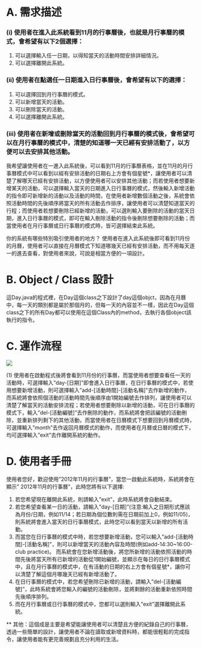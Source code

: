 # A. 需求描述
### (i) 使用者在進入此系統看到11月的行事曆後，也就是月行事曆的模式，會希望有以下2個選擇：
1. 可以選擇輸入任一日期，以得知當天的活動時間安排詳細情況。
2. 可以選擇離開此系統。
### (ii) 使用者在點選任一日期進入日行事曆後，會希望有以下的選擇：
1. 可以選擇回到月行事曆的模式。
2. 可以新增當天的活動。
3. 可以刪除當天的活動。
4. 可以選擇離開此系統。
### (iii) 使用者在新增或刪除當天的活動回到月行事曆的模式後，會希望可以在月行事曆的模式中，清楚的知道哪一天已經有安排活動了，以方便可以去安排其他活動。

我希望讓使用者在一進入此系統後，可以看到11月的行事曆表格，並在11月的月行事曆模式中可以看到以經有安排活動的日期右上方會有個星號*，讓使用者可以清楚了解哪天已經有安排活動，以方便使用者可以安排其他活動；而若使用者想要新增某天的活動，可以選擇輸入當天的日期進入日行事曆的模式，然後輸入新增活動的指令即可新增新的活動以及活動的時間，在使用者新增數個活動之後，系統會依照活動時間的先後順序將當天的所有活動去作排序，讓使用者可以清楚知道當天的行程；而使用者若想要刪除已經新增的活動，可以選則輸入要刪除的活動的當天日期，進入日行事曆的模式，即可在輸入刪除活動的指令後刪除想要刪除的活動；而當使用者在月行事曆或日行事曆的模式時，皆可選擇結束此系統。　

你的系統有哪些特別吸引使用者的地方？
使用者在進入此系統後即可看到11月份的月曆，使用者可以直接在月曆模式下知道哪幾天已經有安排活動，而不用每天逐一的進去查看，對使用者來說，可說是相當方便的一項設計。

# B. Object / Class 設計
這Day.java的程式裡，在Day這個class之下設計了day這個objct，因為在月曆中，每一天的類別都是屬於那個月的，但每一天的內容並不一樣，因此在Day這個class之下的所有Day都可以使用在這個Class內的method，去執行各個object該執行的指令。

# C. 運作流程
![](https://i.imgur.com/z2xz0Af.png)

(1)	使用者在啟動程式後將會看到11月份的行事曆，而當使用者想要查看任一天的活動時，可選擇輸入”day-[日期]”即會進入日行事曆，在日行事曆的模式中，若使用想要新增活動，則可選擇輸入”add-[活動時間]-[活動名稱]”去作新增的動作，而系統將會依照個活動的活動時間先後順序由1開始編號去作排列，讓使用者可以清楚了解當天的活動安排流程；若使用者想要刪除以新增的活動，可在日行事曆的模式下，輸入”del-[活動編號]”去作刪除的動作，而系統將會把該編號的活動刪除，並重新排列剩下的其他活動，而當使用者在日曆模式下想要回到月曆模式時，可選擇輸入”month”去作返回月曆模式的動作，而使用者在月曆或日曆的模式下，均可選擇輸入”exit”去作離開系統的動作。
# D. 使用者手冊
使用者您好，歡迎使用”2012年11月的行事曆”，當您一啟動此系統時，系統將會在顯示” 2012年11月的行事曆”，此時您將有以下選擇:
1. 若您希望現在離開此系統，則請輸入”exit”，此時系統將會自動結束。
2. 若您希望查看某一日的活動，請輸入”day-[日期]”(注意:輸入之日期形式應該為月份/日期，例如11/14；若日期為個位數則需在日期前加上0，例如11/05)，則系統將會進入當天的日行事曆模式，此時您可以看到當天以新增的所有活動。
3. 而當您在日行事曆的模式中時，若您想要新增活動，您可以輸入”add-[活動時間]-[活動名稱]”，則可以新增當天的活動內容及時間(例如add-14:30~16:00-club practice)。
而系統會在您新增活動後，將您所新增的活動依照活動的時間先後將當天所有已新增的活動從1開始編號，並顯示在每日的日行事曆模式中，且在月行事曆的模式中，在有活動的日期的右上方會有個星號*，讓你可以清楚了解這個月哪幾天已經有新增活動了。
4. 在日行事曆的模式中，若您希望刪除已新增的活動，請輸入”del-[活動編號]”，此時系統會將您輸入的編號的活動刪除，並將剩餘的活動重新依照時間先後順序排列。
5. 而在月行事曆或日行事曆的模式中，您都可以選則輸入”exit”選擇離開此系統。

** 其他：這個成是主要是希望能讓使用者可以清楚且方便的紀錄自己的行事曆，透過一些簡單的設計，讓使用者不論在讀取或新增資料時，都能很輕鬆的完成指令，讓使用者能有更完善規劃且充分利用的生活。

